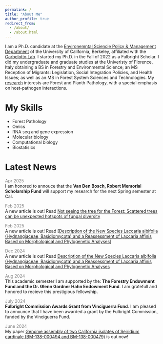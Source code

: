 ```yaml
---
permalink: /
title: "About Me"
author_profile: true
redirect_from: 
  - /about/
  - /about.html
---
```


I am a Ph.D. candidate at the [Environemntal Sciencie Policy & Management Department](https://ourenvironment.berkeley.edu/) of the University of California, Berkeley, affiliated with the [Garbelotto Lab](https://nature.berkeley.edu/matteolab/?page_id=12). I started my Ph.D. in the Fall of 2022 as a Fulbright Scholar. I did my undergraduate and graduate studies at the Univeristy of Florence, Italy obtaining a BS in Forestry and Environmental Science; an MS Reception of Migrants: Legislation, Social Integration Policies, and Health Issues; as well as an MS in Forest System Sciences and Technologies. My [research](https://kinoppyi.github.io/edoardo_scali.github.io/research/) interests are Forest and Planth Pathology, with a special emphasis on host-pathogen interactions. 

My Skills
======
- Forest Pathology
- Omics
- RNA seq and gene expression
- Molecular biology
- Computational biology
- Biostatisics

Latest News
======
<span style="color:grey">Apr 2025</span><br/>
<span style="font-size: 14px">I am honored to annouce that the **Van Den Bosch, Robert Memorial Scholarship Fund** will support my research for the next Spring semester at Cal. 

<span style="color:grey">Feb 2025</span><br/>
<span style="font-size: 14px">A new article is out! Read [Not seeing the tree for the Forest: Scattered trees can be unexpected hotspots of fungal diversity](https://www.sciencedirect.com/science/article/pii/S0006320725000576)

<span style="color:grey">Feb 2025</span><br/>
<span style="font-size: 14px">A new article is out! Read [[Description of the New Species Laccaria albifolia (Hydnangiaceae, Basidiomycota) and a Reassessment of Laccaria affinis Based on Morphological and Phylogenetic Analyses](https://www.cabidigitallibrary.org/doi/abs/10.1079/planthealthcases.2025.0001)]

<span style="color:grey">Dec 2024</span><br/>
<span style="font-size: 14px">A new article is out! Read [Description of the New Species Laccaria albifolia (Hydnangiaceae, Basidiomycota) and a Reassessment of Laccaria affinis Based on Morphological and Phylogenetic Analyses](https://www.mdpi.com/2309-608X/11/1/11) 

<span style="color:grey">Aug 2024</span><br/>
<span style="font-size: 14px">This academic semester I am supported by the: **The Forestry Endowment Fund and the Dr. Glenn Gardner Hahn Endowment Fund**. I am gratefull and honored to recieve this prestigious fellowship. 

<span style="color:grey">July 2024</span><br/>
<span style="font-size: 14px">**Fulbright Commission Awards Grant from Vinciguerra Fund**. I am pleased to announce that I have been awarded a grant by the Fulbright Commission, funded by the Vinciguerra Fund.

<span style="color:grey">June 2024</span><br/>
<span style="font-size: 14px">My paper [Genome assembly of two California isolates of Seiridium cardinale (BM-138-000494 and BM-138-000479)](https://link.springer.com/article/10.1007/s42161-024-01665-5) is out now!    




